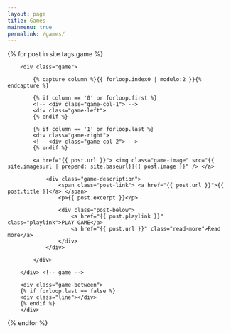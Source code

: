 ```yaml
---
layout: page
title: Games
mainmenu: true
permalink: /games/
---
```


<div class="games">
{% for post in site.tags.game %}

		<div class="game">

			{% capture column %}{{ forloop.index0 | modulo:2 }}{% endcapture %}
			
			{% if column == '0' or forloop.first %}
			<!-- <div class="game-col-1"> -->
			<div class="game-left">
			{% endif %}
			
			{% if column == '1' or forloop.last %}
			<div class="game-right">
			<!-- <div class="game-col-2"> -->
			{% endif %}
			
			<a href="{{ post.url }}"> <img class="game-image" src="{{ site.imagesurl | prepend: site.baseurl}}{{ post.image }}" /> </a>

				<div class="game-description">
					<span class="post-link"> <a href="{{ post.url }}">{{ post.title }}</a> </span>
					<p>{{ post.excerpt }}</p>

					<div class="post-below">
						<a href="{{ post.playlink }}" class="playlink">PLAY GAME</a>
						<a href="{{ post.url }}" class="read-more">Read more</a>
					</div>
				</div>

			</div>

		</div> <!-- game -->

		<div class="game-between">
		{% if forloop.last == false %}
		<div class="line"></div>
		{% endif %}
		</div>


{% endfor %}
</div>






